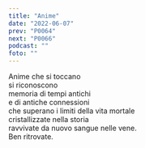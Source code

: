 ```yaml
---
title: "Anime"
date: "2022-06-07"
prev: "P0064"
next: "P0066"
podcast: ""
foto: ""
---
```


Anime che si toccano  
si riconoscono  
memoria di tempi antichi  
e di antiche connessioni  
che superano i limiti della vita mortale  
cristallizzate nella storia  
ravvivate da nuovo sangue nelle vene.  
Ben ritrovate.
